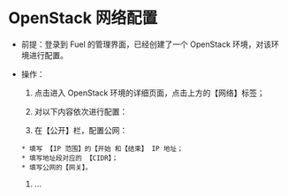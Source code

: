 # OpenStack 网络配置

* 前提：登录到 Fuel 的管理界面，已经创建了一个 OpenStack 环境，对该环境进行配置。

* 操作：

  1. 点击进入 OpenStack 环境的详细页面，点击上方的【网络】标签；
  1. 对以下内容依次进行配置：

    1. 在【公开】栏，配置公网：

      * 填写 【IP 范围】的【开始 和【结束】 IP 地址；
      * 填写地址段对应的 【CIDR】；
      * 填写公网的【网关】。

    1. ...
